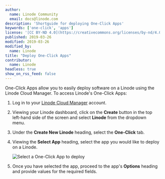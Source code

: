 ```yaml
---
author:
  name: Linode Community
  email: docs@linode.com
description: 'Shortguide for deploying One-Click Apps'
keywords: ['one-click', 'apps']
license: '[CC BY-ND 4.0](https://creativecommons.org/licenses/by-nd/4.0)'
published: 2019-03-26
modified: 2019-03-26
modified_by:
  name: Linode
title: "Deploy One-Click Apps"
contributor:
  name: Linode
headless: true
show_on_rss_feed: false
---
```


<!-- Use title convention: Deploy a X One-Click App. -->

One-Click Apps allow you to easily deploy software on a Linode using the Linode Cloud Manager. To access Linode's One-Click Apps:

1. Log in to your [Linode Cloud Manager](https://cloud.linode.com) account.

1. Viewing your Linode dashboard, click on the **Create** button in the top left-hand side of the screen and select **Linode** from the dropdown menu.

1. Under the **Create New Linode** heading, select the **One-Click** tab.

1. Viewing the **Select App** heading, select the app you would like to deploy on a Linode.

    ![Select a One-Click App to deploy](one-click-apps-create.png)

1. Once you have selected the app, proceed to the app's **Options** heading and provide values for the required fields.
